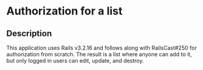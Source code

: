 # Authorization for a list

## Description
This application uses Rails v3.2.16 and follows along with RailsCast#250 for authorization from scratch. The result is a list where anyone can add to it, but only logged in users can edit, update, and destroy.
